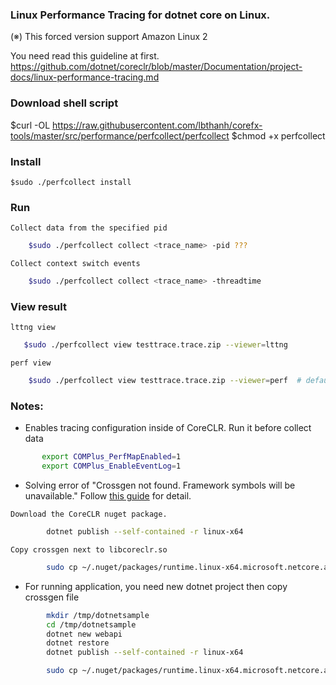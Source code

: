 ### Linux Performance Tracing for dotnet core on Linux. 
 (※) This forced version support Amazon Linux 2

   You need read this guideline at first.
   https://github.com/dotnet/coreclr/blob/master/Documentation/project-docs/linux-performance-tracing.md


### Download shell script
   $curl -OL  https://raw.githubusercontent.com/lbthanh/corefx-tools/master/src/performance/perfcollect/perfcollect
   $chmod +x perfcollect

### Install
    $sudo ./perfcollect install

### Run

    Collect data from the specified pid
```bash
    $sudo ./perfcollect collect <trace_name> -pid ??? 
```

    Collect context switch events
```bash
    $sudo ./perfcollect collect <trace_name> -threadtime
```

### View result
    lttng view
 ```bash
    $sudo ./perfcollect view testtrace.trace.zip --viewer=lttng
```

    perf view
```bash
    $sudo ./perfcollect view testtrace.trace.zip --viewer=perf  # default view
```

### Notes:
   * Enables tracing configuration inside of CoreCLR. Run it before collect data
``` bash
       export COMPlus_PerfMapEnabled=1
       export COMPlus_EnableEventLog=1
```

   * Solving error of "Crossgen not found. Framework symbols will be unavailable."
   Follow [this guide](https://github.com/dotnet/coreclr/blob/master/Documentation/project-docs/linux-performance-tracing.md#resolving-framework-symbols) for detail. 

    Download the CoreCLR nuget package.
``` bash 
        dotnet publish --self-contained -r linux-x64
``` 

    Copy crossgen next to libcoreclr.so
``` bash 
        sudo cp ~/.nuget/packages/runtime.linux-x64.microsoft.netcore.app/<version>/tools/crossgen /usr/share/dotnet/shared/Microsoft.NETCore.App/<version>/
```

* For running application, you need new dotnet project then copy crossgen file
```bash
        mkdir /tmp/dotnetsample
        cd /tmp/dotnetsample
        dotnet new webapi
        dotnet restore
        dotnet publish --self-contained -r linux-x64

        sudo cp ~/.nuget/packages/runtime.linux-x64.microsoft.netcore.app/<version>/tools/crossgen /usr/share/dotnet/shared/Microsoft.NETCore.App/<version>/
```
